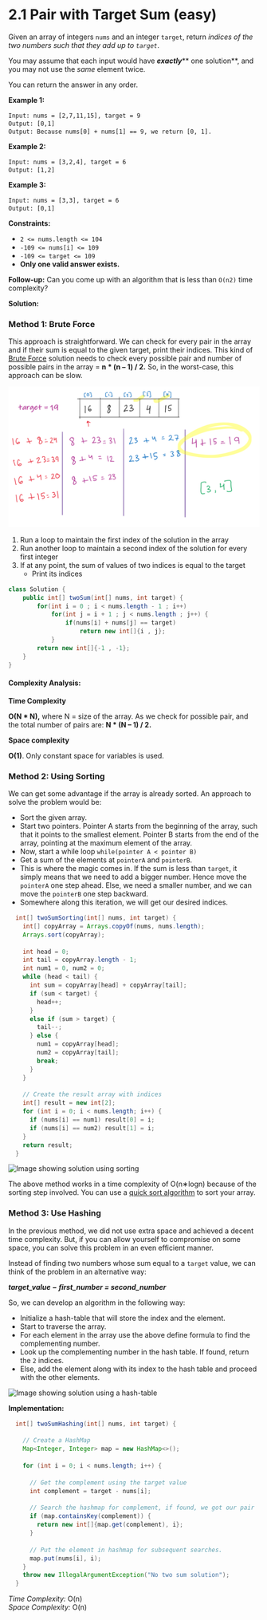 # 2.1 Pair with Target Sum (easy)

Given an array of integers `nums` and an integer `target`, return _indices of the two numbers such that they add up to `target`_.

You may assume that each input would have _**exactly**_** one solution**, and you may not use the _same_ element twice.

You can return the answer in any order.

**Example 1:**

```
Input: nums = [2,7,11,15], target = 9
Output: [0,1]
Output: Because nums[0] + nums[1] == 9, we return [0, 1].
```

**Example 2:**

```
Input: nums = [3,2,4], target = 6
Output: [1,2]
```

**Example 3:**

```
Input: nums = [3,3], target = 6
Output: [0,1]
```

**Constraints:**

* `2 <= nums.length <= 104`
* `-109 <= nums[i] <= 109`
* `-109 <= target <= 109`
* **Only one valid answer exists.**

&#x20; **Follow-up:** Can you come up with an algorithm that is less than `O(n2)` time complexity?

**Solution:**

### **Method 1:** Brute Force

This approach is straightforward. We can check for every pair in the array and if their sum is equal to the given target, print their indices. This kind of [Brute Force](https://en.wikipedia.org/wiki/Brute-force\_search) solution needs to check every possible pair and number of possible pairs in the array = **n \* (n – 1) / 2.** So, in the worst-case, this approach can be slow.

![](<../.gitbook/assets/image (3).png>)

1. Run a loop to maintain the first index of the solution in the array
2. Run another loop to maintain a second index of the solution for every first integer
3. If at any point, the sum of values of two indices is equal to the target
   * Print its indices

```java
class Solution {
    public int[] twoSum(int[] nums, int target) {
        for(int i = 0 ; i < nums.length - 1 ; i++)
            for(int j = i + 1 ; j < nums.length ; j++) {
                if(nums[i] + nums[j] == target)
                    return new int[]{i , j};
            }
        return new int[]{-1 , -1};
    }
}
```

#### Complexity Analysis:

**Time Complexity**

**O(N \* N),** where N =  size of the array. As we check for possible pair, and the total number of pairs are: **N \* (N – 1) / 2.**

**Space complexity**

**O(1)**. Only constant space for variables is used.

### **Method 2: Using Sorting**

We can get some advantage if the array is already sorted. An approach to solve the problem would be:

* Sort the given array.
* Start two pointers. Pointer A starts from the beginning of the array, such that it points to the smallest element. Pointer B starts from the end of the array, pointing at the maximum element of the array.
* Now, start a while loop `while(pointer A < pointer B)`
* Get a sum of the elements at `pointerA` and `pointerB`.
* This is where the magic comes in. If the sum is less than `target`, it simply means that we need to add a bigger number. Hence move the `pointerA` one step ahead. Else, we need a smaller number, and we can move the `pointerB` one step backward.
* Somewhere along this iteration, we will get our desired indices.

```java
  int[] twoSumSorting(int[] nums, int target) {
    int[] copyArray = Arrays.copyOf(nums, nums.length);
    Arrays.sort(copyArray);

    int head = 0;
    int tail = copyArray.length - 1;
    int num1 = 0, num2 = 0;
    while (head < tail) {
      int sum = copyArray[head] + copyArray[tail];
      if (sum < target) {
        head++;
      }
      else if (sum > target) {
        tail--;
      } else {
        num1 = copyArray[head];
        num2 = copyArray[tail];
        break;
      }
    }

    // Create the result array with indices
    int[] result = new int[2];
    for (int i = 0; i < nums.length; i++) {
      if (nums[i] == num1) result[0] = i;
      if (nums[i] == num2) result[1] = i;
    }
    return result;
  }
```

![Image showing solution using sorting](https://i2.wp.com/studyalgorithms.com/wp-content/uploads/2021/01/Screenshot-2021-01-10-040252.png?resize=1024%2C672\&ssl=1)

The above method works in a time complexity of O(n∗log⁡n) because of the sorting step involved. You can use a [quick sort algorithm](https://studyalgorithms.com/array/quick-sort/) to sort your array.

### **Method 3: Use Hashing**

In the previous method, we did not use extra space and achieved a decent time complexity. But, if you can allow yourself to compromise on some space, you can solve this problem in an even efficient manner.

Instead of finding two numbers whose sum equal to a `target` value, we can think of the problem in an alternative way:

_**target\_value − first\_number = second\_number**_

So, we can develop an algorithm in the following way:

* Initialize a hash-table that will store the index and the element.
* Start to traverse the array.
* For each element in the array use the above define formula to find the complementing number.
* Look up the complementing number in the hash table. If found, return the `2` indices.
* Else, add the element along with its index to the hash table and proceed with the other elements.

![Image showing solution using a hash-table](https://i2.wp.com/studyalgorithms.com/wp-content/uploads/2021/01/Screenshot-2021-01-10-040039.png?resize=1024%2C675\&ssl=1)

**Implementation:**

```java
  int[] twoSumHashing(int[] nums, int target) {

    // Create a HashMap
    Map<Integer, Integer> map = new HashMap<>();

    for (int i = 0; i < nums.length; i++) {

      // Get the complement using the target value
      int complement = target - nums[i];

      // Search the hashmap for complement, if found, we got our pair
      if (map.containsKey(complement)) {
        return new int[]{map.get(complement), i};
      }

      // Put the element in hashmap for subsequent searches.
      map.put(nums[i], i);
    }
    throw new IllegalArgumentException("No two sum solution");
  }
```

_Time Complexity:_ O(n)\
_Space Complexity:_ O(n)
